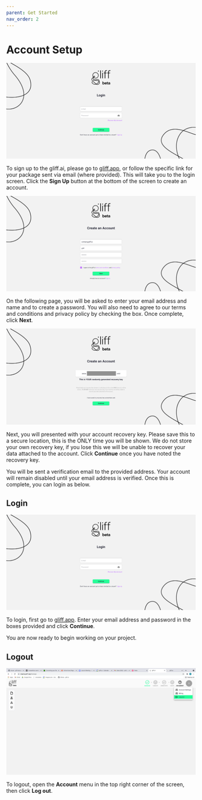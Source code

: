 ```yaml
---
parent: Get Started
nav_order: 2
---
```


# Account Setup

![Initial Login Screen](/assets/images/signing/login.png)

To sign up to the gliff.ai, please go to [gliff.app](gliff.app), or follow the specific link for your package sent via email (where provided).
This will take you to the login screen.
Click the **Sign Up** button at the bottom of the screen to create an account.

![Account Creation Page](/assets/images/signing/create_account.png)

On the following page, you will be asked to enter your email address and name and to create a password.
You will also need to agree to our terms and conditions and privacy policy by checking the box.
Once complete, click **Next**.

![Account Recovery Key](/assets/images/signing/recovery_key.png)

Next, you will presented with your account recovery key.
Please save this to a secure location, this is the ONLY time you will be shown.
We do not store your own recovery key, if you lose this we will be unable to recover your data attached to the account.
Click **Continue** once you have noted the recovery key.

You will be sent a verification email to the provided address.
Your account will remain disabled until your email address is verified.
Once this is complete, you can login as below.

## Login

![Initial Login Screen](/assets/images/signing/login.png)

To login, first go to [gliff.app](gliff.app).
Enter your email address and password in the boxes provided and click **Continue**.

You are now ready to begin working on your project.

## Logout

![Logout from Platform](/assets/images/signing/log_out.png)

To logout, open the **Account** menu in the top right corner of the screen, then click **Log out**.
